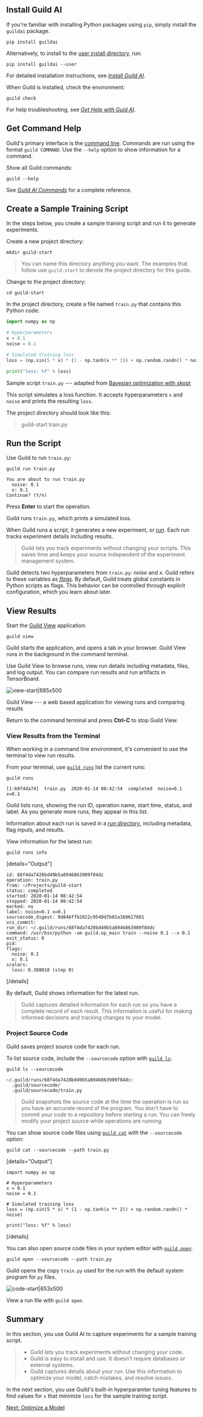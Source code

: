 <!-- -*- eval:(visual-line-mode 1) -*- -->

<div data-theme-toc="true"></div>
<div data-guild-docs="true"></div>

## Install Guild AI

If you're familiar with installing Python packages using `pip`, simply install the `guildai` package.

``` command
pip install guildai
```

Alternatively, to install to the [user install directory](https://pip.pypa.io/en/stable/reference/pip_install/#cmdoption-user), run:

``` command
pip install guildai --user
```

For detailed installation instructions, see [*Install Guild AI*](/install).

When Guild is installed, check the environment:

``` command
guild check
```

For help troubleshooting, see [*Get Help with Guid AI*](/help).

## Get Command Help

Guild's primary interface is the [command line](/docs/cli). Commands are run using the format `guild COMMAND`. Use the `--help` option to show information for a command.

Show all Guild commands:

``` command
guild --help
```

See [*Guild AI Commands*](/commands) for a complete reference.

## Create a Sample Training Script

In the steps below, you create a sample training script and run it to generate experiments.

Create a new project directory:

``` command
mkdir guild-start
```

> <span data-guild-icon="info-circle" data-guild-class="callout note"></span>You can name this directory anything you want. The examples that follow use `guild-start` to denote the project directory for this guide.

Change to the project directory:

``` command
cd guild-start
```

In the project directory, create a file named `train.py` that contains this Python code:

``` python
import numpy as np

# Hyperparameters
x = 0.1
noise = 0.1

# Simulated training loss
loss = (np.sin(5 * x) * (1 - np.tanh(x ** 2)) + np.random.randn() * noise)

print("loss: %f" % loss)
```

<span data-guild-class="caption">Sample script `train.py` --- adapted from [Bayesian optimization with skopt](https://scikit-optimize.github.io/stable/auto_examples/bayesian-optimization.html)</span>

This script simulates a loss function. It accepts hyperparameters `x` and `noise` and prints the resulting `loss`.

The project directory should look like this:

> <span data-guild-icon="folder-open"></span> guild-start
<span data-guild-icon="file" data-guild-class="dir-1"></span> train.py

## Run the Script

Use Guild to run `train.py`:

``` command
guild run train.py
```

``` output
You are about to run train.py
  noise: 0.1
  x: 0.1
Continue? (Y/n)
```

Press **Enter** to start the operation.

Guild runs `train.py`, which prints a simulated loss.

When Guild runs a script, it generates a new experiment, or [*run*](/docs/runs). Each run tracks experiment details including results.

> <span data-guild-icon="thumbs-up" data-guild-class="callout highlight"></span>Guild lets you track experiments without changing your scripts. This saves time and keeps your source independent of the experiment management system.

Guild detects two hyperparameters from `train.py`: *noise* and *x*. Guild refers to these variables as [*flags*](/docs/flags). By default, Guild treats global constants in Python scripts as flags. This behavior can be controlled through explicit configuration, which you learn about later.

## View Results

Start the [Guild View](/docs/view) application:

``` command
guild view
```

Guild starts the application, and opens a tab in your browser. Guild View runs in the background in the command terminal.

Use Guild View to browse runs, view run details including metadata, files, and log output. You can compare run results and run artifacts in TensorBoard.

![view-start|685x500](upload://1j2gFVZeJ89JGiqgCa6yviRlK9K.png)

<span data-guild-class="caption">Guild View --- a web based application for viewing runs and comparing results</span>

Return to the command terminal and press **Ctrl-C** to stop Guild View.

### View Results from the Terminal

When working in a command line environment, it's convenient to use the terminal to view run results.

From your terminal, use [`guild runs`](/commands/runs) list the current runs:

``` command
guild runs
```

``` output
[1:68f4da74]  train.py  2020-01-14 08:42:54  completed  noise=0.1 x=0.1
```

Guild lists runs, showing the run ID, operation name, start time, status, and label. As you generate more runs, they appear in this list.

Information about each run is saved in a [*run directory*](/docs/runs#run-directory), including metadata, flag inputs, and results.

View information for the latest run:

``` command
guild runs info
```

[details="Output"]
``` output
id: 68f4da7428bd49b5a8946863909f84dc
operation: train.py
from: ~/Projects/guild-start
status: completed
started: 2020-01-14 08:42:54
stopped: 2020-01-14 08:42:54
marked: no
label: noise=0.1 x=0.1
sourcecode_digest: 9d846ffb2022c9540d7b01a160617881
vcs_commit:
run_dir: ~/.guild/runs/68f4da7428bd49b5a8946863909f84dc
command: /usr/bin/python -um guild.op_main train --noise 0.1 --x 0.1
exit_status: 0
pid:
flags:
  noise: 0.1
  x: 0.1
scalars:
  loss: 0.388010 (step 0)
```
[/details]


By default, Guild shows information for the latest run.

> <span data-guild-icon="thumbs-up" data-guild-class="callout highlight"></span>Guild captures detailed information for each run so you have a complete record of each result. This information is useful for making informed decisions and tracking changes to your model.

### Project Source Code

Guild saves project source code for each run.

To list source code, include the `--sourcecode` option with [`guild ls`](/commands/ls):

``` command
guild ls --sourcecode
```

``` output
~/.guild/runs/68f4da7428bd49b5a8946863909f84dc:
  .guild/sourcecode/
  .guild/sourcecode/train.py
```

> <span data-guild-icon="thumbs-up" data-guild-class="callout highlight"></span>Guild snapshots the source code at the time the operation is run so you have an accurate record of the program. You don't have to commit your code to a repository before starting a run. You can freely modify your project source while operations are running.

You can show source code files using [`guild cat`](/commands/cat) with the `--sourcecode` option:

``` command
guild cat --sourcecode --path train.py
```

[details="Output"]
``` output
import numpy as np

# Hyperparameters
x = 0.1
noise = 0.1

# Simulated training loss
loss = (np.sin(5 * x) * (1 - np.tanh(x ** 2)) + np.random.randn() * noise)

print("loss: %f" % loss)
```
[/details]

You can also open source code files in your system editor with [`guild open`](/commands/open):

``` command
guild open --sourcecode --path train.py
```

Guild opens the copy `train.py` used for the run with the default system program for `py` files.

![code-start|653x500](upload://rVsTFAobvJ6tXYbM9cHTbZcUADv.png)

<span data-guild-class="caption">View a run file with `guild open`</span>

## Summary

In this section, you use Guild AI to capture experiments for a sample training script.

> <span data-guild-icon="thumbs-up" data-guild-class="callout highlights"></span>
> - Guild lets you track experiments without changing your code.
> - Guild is easy to install and use. It doesn't require databases or external systems.
> - Guild captures details about your run. Use this information to optimize your model, catch mistakes, and resolve issues.

In the next section, you use Guild's built-in hyperparamter tuning features to find values for `x` that minimize `loss` for the sample training script.

<span data-guild-class="btn nav">[Next: Optimize a Model](/start/optimize)<span data-guild-icon="angle-right"></span></span>
